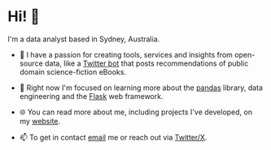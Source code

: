 # Hi! 👋

I'm a data analyst based in Sydney, Australia.

- 🤖 I have a passion for creating tools, services and insights from open-source data, like a [Twitter bot](https://twitter.com/Gutenberg_SciFi) that posts recommendations of public domain science-fiction eBooks.
  
- 📖 Right now I'm focused on learning more about the [pandas](https://pandas.pydata.org/) library, data engineering and the [Flask](https://flask.palletsprojects.com/en/3.0.x/) web framework.
  
- 🌐 You can read more about me, including projects I've developed, on my [website](https://ben-nour.com/).
- 📫 To get in contact [email](mailto:hello@ben-nour.com) me or reach out via [Twitter/X](https://twitter.com/ben_n_93).

<!---
ruthlesscattle/ruthlesscattle is a ✨ special ✨ repository because its `README.md` (this file) appears on your GitHub profile.
You can click the Preview link to take a look at your changes.
--->
